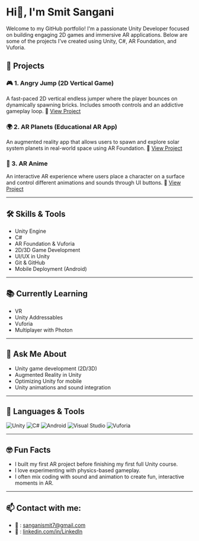 #          Hi👋, I'm Smit Sangani

Welcome to my GitHub portfolio! I'm a passionate Unity Developer focused on building engaging 2D games and immersive AR applications. Below are some of the projects I’ve created using Unity, C#, AR Foundation, and Vuforia.

## 🚀 Projects

### 🎮 1. Angry Jump (2D Vertical Game)
A fast-paced 2D vertical endless jumper where the player bounces on dynamically spawning bricks. Includes smooth controls and an addictive gameplay loop.
🔗 [View Project](https://github.com/Smit2436/Angry-Jump-)

### 🌍 2. AR Planets (Educational AR App)
An augmented reality app that allows users to spawn and explore solar system planets in real-world space using AR Foundation.
🔗 [View Project](https://github.com/Smit2436/AR-planets)

### 🧍 3. AR Anime
An interactive AR experience where users place a character on a surface and control different animations and sounds through UI buttons.
🔗 [View Project](https://github.com/Smit2436/AR-Anime)

---

## 🛠 Skills & Tools
- Unity Engine
- C#
- AR Foundation & Vuforia
- 2D/3D Game Development
- UI/UX in Unity
- Git & GitHub
- Mobile Deployment (Android)

---

## 📚 Currently Learning
- VR
- Unity Addressables
- Vuforia
- Multiplayer with Photon 

---

## 💬 Ask Me About
- Unity game development (2D/3D)
- Augmented Reality in Unity
- Optimizing Unity for mobile
- Unity animations and sound integration

---

## 🧰 Languages & Tools
![Unity](https://img.shields.io/badge/-Unity-000?style=flat&logo=unity)
![C#](https://img.shields.io/badge/-C%23-239120?style=flat&logo=c-sharp&logoColor=white)
![Android](https://img.shields.io/badge/-Android-3DDC84?style=flat&logo=android&logoColor=white)
![Visual Studio](https://img.shields.io/badge/-Visual%20Studio-5C2D91?style=flat&logo=visual-studio&logoColor=white)
![Vuforia](https://img.shields.io/badge/-Vuforia-3776AB?style=flat)

---

## 🤓 Fun Facts
- I built my first AR project before finishing my first full Unity course.
- I love experimenting with physics-based gameplay.
- I often mix coding with sound and animation to create fun, interactive moments in AR.

---


## 📫 Contact with me:
- 📧 : [sanganismit7@gmail.com](sanganismit7@gmail.com)  
- 💼 : [linkedin.com/in/LinkedIn](https://www.linkedin.com/in/smit-sangani-370260255/)  

